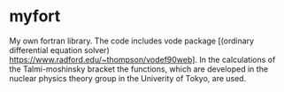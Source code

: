 # myfort
My own fortran library.
The code includes vode package [(ordinary differential equation solver) https://www.radford.edu/~thompson/vodef90web].
In the calculations of the Talmi-moshinsky bracket the functions, which are developed in the nuclear physics theory group in the Univerity of Tokyo, are used.

